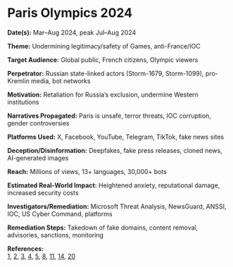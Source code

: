 # Paris Olympics 2024

**Date(s):** Mar–Aug 2024, peak Jul–Aug 2024

**Theme:** Undermining legitimacy/safety of Games, anti-France/IOC

**Target Audience:** Global public, French citizens, Olympic viewers

**Perpetrator:** Russian state-linked actors (Storm-1679, Storm-1099), pro-Kremlin media, bot networks

**Motivation:** Retaliation for Russia’s exclusion, undermine Western institutions

**Narratives Propagated:** Paris is unsafe, terror threats, IOC corruption, gender controversies

**Platforms Used:** X, Facebook, YouTube, Telegram, TikTok, fake news sites

**Deception/Disinformation:** Deepfakes, fake press releases, cloned news, AI-generated images

**Reach:** Millions of views, 13+ languages, 30,000+ bots

**Estimated Real-World Impact:** Heightened anxiety, reputational damage, increased security costs

**Investigators/Remediation:** Microsoft Threat Analysis, NewsGuard, ANSSI, IOC, US Cyber Command, platforms

**Remediation Steps:** Takedown of fake domains, content removal, advisories, sanctions, monitoring

**References:**  
[1](https://www.pbs.org/newshour/world/how-russian-disinformation-campaigns-have-sought-to-undermine-the-paris-olympics), [2](https://www.nytimes.com/2024/06/03/us/politics/russia-disinformation-olympics-paris.html), [3](https://www.reuters.com/technology/russian-disinformation-campaign-takes-aim-paris-olympics-microsoft-says-2024-06-03/), [4](https://www.newsguardtech.com/special-reports/2024-paris-olympics-misinformation-tracking-center), [5](https://disa.org/russian-disinformation-campaigns-targeting-the-paris-olympics/), [8](https://blogs.microsoft.com/on-the-issues/2024/06/02/russia-cyber-bots-disinformation-2024-paris-olympics/), [11](https://digitalpolicy.ie/disinformation-at-the-paris-2024-olympics-a-digital-race-zaur-gouliev/), [14](https://www.iai.it/en/pubblicazioni/c05/kremlins-and-far-right-war-gender-paris-2024-olympics), [20](https://securingdemocracy.gmfus.org/incident/russian-disinformation-group-targets-the-paris-olympics/)
